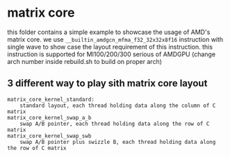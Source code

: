 # matrix core
this folder contains a simple example to showcase the usage of AMD's matrix core. we use `__builtin_amdgcn_mfma_f32_32x32x8f16` instruction with single wave to show case the layout requirement of this instruction. this instruction is supported for MI100/200/300 serious of AMDGPU (change arch number inside rebuild.sh to build on proper arch)

## 3 different way to play sith matrix core layout
```
matrix_core_kernel_standard:
    standard layout, each thread holding data along the column of C matrix
matrix_core_kernel_swap_a_b
    swap A/B pointer, each thread holding data along the row of C matrix
matrix_core_kernel_swap_swb
    swap A/B pointer plus swizzle B, each thread holding data along the row of C matrix
```